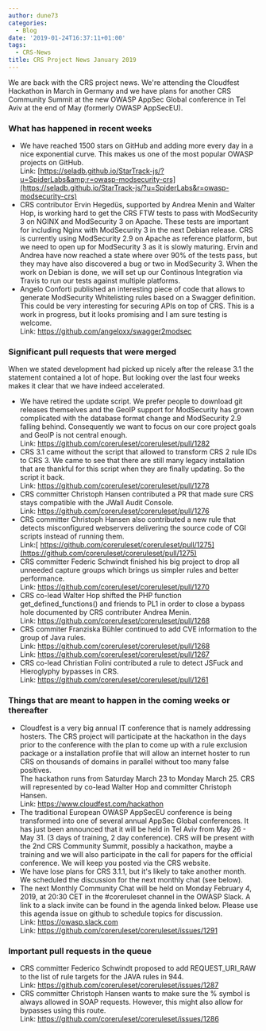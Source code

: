 ```yaml
---
author: dune73
categories:
  - Blog
date: '2019-01-24T16:37:11+01:00'
tags:
  - CRS-News
title: CRS Project News January 2019
---
```


We are back with the CRS project news. We're attending the Cloudfest Hackathon in March in Germany and we have plans for another CRS Community Summit at the new OWASP AppSec Global conference in Tel Aviv at the end of May (formerly OWASP AppSecEU).

### What has happened in recent weeks

- We have reached 1500 stars on GitHub and adding more every day in a nice exponential curve. This makes us one of the most popular OWASP projects on GitHub.  
    Link: [https://seladb.github.io/StarTrack-js/?u=SpiderLabs&amp;r=owasp-modsecurity-crs](https://seladb.github.io/StarTrack-js/?u=SpiderLabs&r=owasp-modsecurity-crs)
- CRS contributor Ervin Hegedüs, supported by Andrea Menin and Walter Hop, is working hard to get the CRS FTW tests to pass with ModSecurity 3 on NGINX and ModSecurity 3 on Apache. These tests are important for including Nginx with ModSecurity 3 in the next Debian release. CRS is currently using ModSecurity 2.9 on Apache as reference platform, but we need to open up for ModSecurity 3 as it is slowly maturing. Ervin and Andrea have now reached a state where over 90% of the tests pass, but they may have also discovered a bug or two in ModSecurity 3. When the work on Debian is done, we will set up our Continous Integration via Travis to run our tests against multiple platforms.
- Angelo Conforti published an interesting piece of code that allows to generate ModSecurity Whitelisting rules based on a Swagger definition. This could be very interesting for securing APIs on top of CRS. This is a work in progress, but it looks promising and I am sure testing is welcome.  
    Link: <https://github.com/angeloxx/swagger2modsec>

### Significant pull requests that were merged

When we stated development had picked up nicely after the release 3.1 the statement contained a lot of hope. But looking over the last four weeks makes it clear that we have indeed accelerated.

- We have retired the update script. We prefer people to download git releases themselves and the GeoIP support for ModSecurity has grown complicated with the database format change and ModSecurity 2.9 falling behind. Consequently we want to focus on our core project goals and GeoIP is not central enough.  
    Link: <https://github.com/coreruleset/coreruleset/pull/1282>
- CRS 3.1 came without the script that allowed to transform CRS 2 rule IDs to CRS 3. We came to see that there are still many legacy installation that are thankful for this script when they are finally updating. So the script it back.  
    Link: <https://github.com/coreruleset/coreruleset/pull/1278>
- CRS committer Christoph Hansen contributed a PR that made sure CRS stays compatible with the JWall Audit Console.  
    Link: <https://github.com/coreruleset/coreruleset/pull/1276>
- CRS committer Christoph Hansen also contributed a new rule that detects misconfigured webservers delivering the source code of CGI scripts instead of running them.  
    Link:[ https://github.com/coreruleset/coreruleset/pull/1275](https://github.com/coreruleset/coreruleset/pull/1275)
- CRS committer Federic Schwindt finished his big project to drop all unneeded capture groups which brings us simpler rules and better performance.  
    Link: <https://github.com/coreruleset/coreruleset/pull/1270>
- CRS co-lead Walter Hop shifted the PHP function get\_defined\_functions() and friends to PL1 in order to close a bypass hole documented by CRS contributer Andrea Menin.  
    Link: <https://github.com/coreruleset/coreruleset/pull/1268>
- CRS commiter Franziska Bühler continued to add CVE information to the group of Java rules.  
    Link: <https://github.com/coreruleset/coreruleset/pull/1268>  
    Link: <https://github.com/coreruleset/coreruleset/pull/1267>
- CRS co-lead Christian Folini contributed a rule to detect JSFuck and Hieroglyphy bypasses in CRS.  
    Link: <https://github.com/coreruleset/coreruleset/pull/1261>

### Things that are meant to happen in the coming weeks or thereafter

- Cloudfest is a very big annual IT conference that is namely addressing hosters. The CRS project will participate at the hackathon in the days prior to the conference with the plan to come up with a rule exclusion package or a installation profile that will allow an internet hoster to run CRS on thousands of domains in parallel without too many false positives.  
    The hackathon runs from Saturday March 23 to Monday March 25. CRS will represented by co-lead Walter Hop and committer Christoph Hansen.  
    Link: <https://www.cloudfest.com/hackathon>
- The traditional European OWASP AppSecEU conference is being transformed into one of several annual AppSec Global conferences. It has just been announced that it will be held in Tel Aviv from May 26 - May 31. (3 days of training, 2 day conference). CRS will be present with the 2nd CRS Community Summit, possibly a hackathon, maybe a training and we will also participate in the call for papers for the official conference. We will keep you posted via the CRS website.
- We have lose plans for CRS 3.1.1, but it's likely to take another month. We scheduled the discussion for the next monthly chat (see below).
- The next Monthly Community Chat will be held on Monday February 4, 2019, at 20:30 CET in the #coreruleset channel in the OWASP Slack. A link to a slack invite can be found in the agenda linked below. Please use this agenda issue on github to schedule topics for discussion.  
    Link: <https://owasp.slack.com>  
    Link: <https://github.com/coreruleset/coreruleset/issues/1291>

### Important pull requests in the queue

- CRS committer Federico Schwindt proposed to add REQUEST\_URI\_RAW to the list of rule targets for the JAVA rules in 944.  
    Link: <https://github.com/coreruleset/coreruleset/issues/1287>
- CRS committer Christoph Hansen wants to make sure the % symbol is always allowed in SOAP requests. However, this might also allow for bypasses using this route.  
    Link: <https://github.com/coreruleset/coreruleset/issues/1286>
